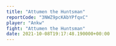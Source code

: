 ```yaml
---
title: "Attumen the Huntsman"
reportCode: "3NWZ9pcKAbYPfqxC"
player: "Ankw"
fight: "Attumen the Huntsman"
date: 2021-10-08T19:17:48.190000+00:00
---
```

